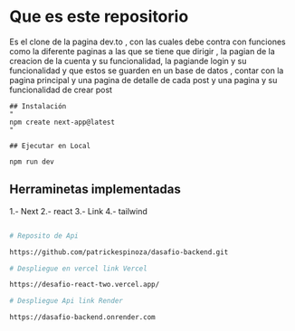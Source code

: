 # Que es este repositorio

Es el clone de la pagina dev.to , con las cuales debe contra con funciones como la diferente paginas a las que se tiene que dirigir , la pagian de la creacion de la cuenta y su funcionalidad, la pagiande login y su funcionalidad y que estos se guarden en un base de datos , contar con la pagina principal y una pagina de detalle de cada post y una pagina y su funcionalidad de crear post

```
## Instalación
"
npm create next-app@latest
"

## Ejecutar en Local

npm run dev

```

## Herraminetas implementadas

1.- Next
2.- react
3.- Link
4.- tailwind

```bash

# Reposito de Api

https://github.com/patrickespinoza/dasafio-backend.git

# Despliegue en vercel link Vercel

https://desafio-react-two.vercel.app/

# Despliegue Api link Render

https://dasafio-backend.onrender.com
```
